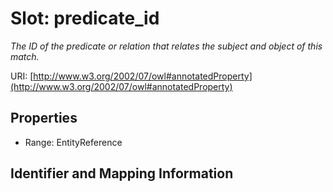# Slot: predicate_id
_The ID of the predicate or relation that relates the subject and object of this match._


URI: [http://www.w3.org/2002/07/owl#annotatedProperty](http://www.w3.org/2002/07/owl#annotatedProperty)



<!-- no inheritance hierarchy -->


## Properties

 * Range: EntityReference



## Identifier and Mapping Information






